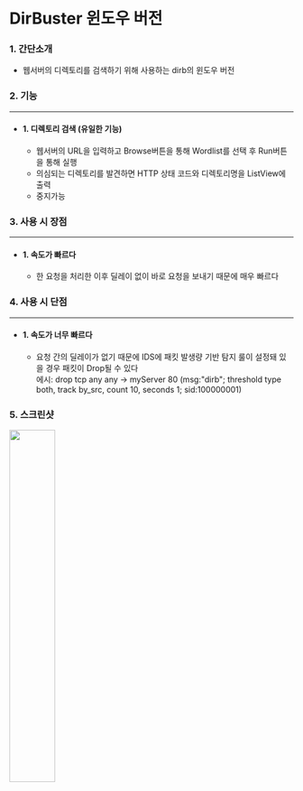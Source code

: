 DirBuster 윈도우 버전
===========

### 1. 간단소개
- 웹서버의 디렉토리를 검색하기 위해 사용하는 dirb의 윈도우 버전

### 2. 기능

-------------------------

- #### 1. 디렉토리 검색 (유일한 기능)
	- 웹서버의 URL을 입력하고 Browse버튼을 통해 Wordlist를 선택 후 Run버튼을 통해 실행
	- 의심되는 디렉토리를 발견하면 HTTP 상태 코드와 디렉토리명을 ListView에 출력
	- 중지가능
  	

### 3. 사용 시 장점

----------------------

- #### 1. 속도가 빠르다
	- 한 요청을 처리한 이후 딜레이 없이 바로 요청을 보내기 때문에 매우 빠르다


### 4. 사용 시 단점
--------------

- #### 1. 속도가 너무 빠르다
	- 요청 간의 딜레이가 없기 때문에 IDS에 패킷 발생량 기반 탐지 룰이 설정돼 있을 경우 패킷이 Drop될 수 있다 <br/>에시: drop tcp any any -> myServer 80 (msg:"dirb"; threshold type both, track by_src, count 10, seconds 1; sid:100000001)
	
### 5. 스크린샷

<img src="https://user-images.githubusercontent.com/25945755/152683204-8486d59a-d007-4bbe-bdd1-946af9e108e1.png" width="40%" height="40%"/>
